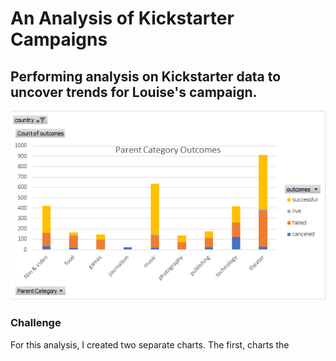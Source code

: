 # An Analysis of Kickstarter Campaigns
Performing analysis on Kickstarter data to uncover trends for Louise's campaign.
--
![](https://github.com/freddilly/kickstarter-analysis/blob/master/Images/Parent_Category%20_Outcomes.png)
### Challenge 
For this analysis, I created two separate charts. The first, charts the 
